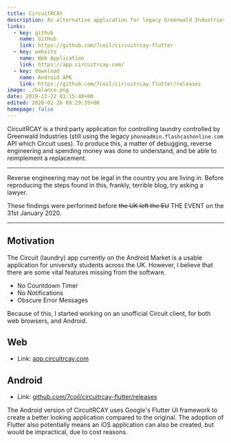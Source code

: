 ```yaml
---
title: CircuitRCAY
description: An alternative application for legacy Greenwald Industries controlled laundry machines
links:
  - key: github
    name: GitHub
    link: https://github.com/7coil/circuitrcay-flutter
  - key: website
    name: Web Application
    link: https://app.circuitrcay.com/
  - key: download
    name: Android APK
    link: https://github.com/7coil/circuitrcay-flutter/releases
image: ./balance.png
date: 2019-11-22 01:15:48+00
edited: 2020-02-26 08:29:35+00
homepage: false
---
```


CircuitRCAY is a third party application for controlling laundry controlled by Greenwald Industries (still using the legacy `phoneadmin.flashcashonline.com` API which Circuit uses).
To produce this, a matter of debugging, reverse engineering and spending money was done to understand, and be able to reimplement a replacement.

---
Reverse engineering may not be legal in the country you are living in.
Before reproducing the steps found in this, frankly, terrible blog, try asking a lawyer.

These findings were performed before ~~the UK left the EU~~ THE EVENT on the 31st January 2020.

---

## Motivation
The Circuit (laundry) app currently on the Android Market is a usable application for university students across the UK.
However, I believe that there are some vital features missing from the software.

- No Countdown Timer
- No Notifications
- Obscure Error Messages

Because of this, I started working on an unofficial Circuit client, for both web browsers, and Android.

## Web
- Link: [app.circuitrcay.com](https://app.circuitrcay.com/)

## Android
- Link: [github.com/7coil/circuitrcay-flutter/releases](https://github.com/7coil/circuitrcay-flutter/releases)

The Android version of CircuitRCAY uses Google's Flutter UI framework to create a better looking application compared to the original.
The adoption of Flutter also potentially means an iOS application can also be created, but would be impractical, due to cost reasons.

